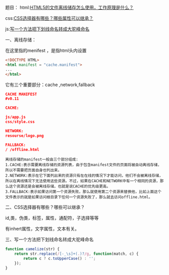 题目：
html:[HTML5的文件离线储存怎么使用，工作原理是什么？](https://github.com/zivenday/learning/issues/10)

css:[CSS选择器有哪些？哪些属性可以继承？](https://github.com/zivenday/learning/issues/11)

js:[写一个方法把下划线命名转成大驼峰命名](https://github.com/zivenday/learning/issues/12)


一、离线存储：

在这里指的menifest ，是指html头内设置
```html
<!DOCTYPE HTML>
<html manifest = "cache.manifest">
...
</html>
```

它有三个重要部分：cache ,network,fallback

```json
CACHE MANIFEST
#v0.11

CACHE:

js/app.js
css/style.css

NETWORK:
resourse/logo.png

FALLBACK:
/ /offline.html
```



```
离线存储的manifest一般由三个部分组成:
1.CACHE:表示需要离线存储的资源列表，由于包含manifest文件的页面将被自动离线存储，所以不需要把页面自身也列出来。
2.NETWORK:表示在它下面列出来的资源只有在在线的情况下才能访问，他们不会被离线存储，所以在离线情况下无法使用这些资源。不过，如果在CACHE和NETWORK中有一个相同的资源，那么这个资源还是会被离线存储，也就是说CACHE的优先级更高。
3.FALLBACK:表示如果访问第一个资源失败，那么就使用第二个资源来替换他，比如上面这个文件表示的就是如果访问根目录下任何一个资源失败了，那么就去访问offline.html。
```



二、CSS选择器有哪些？哪些可以继承？

id,类，伪类，标签，属性，通配符，子选择等等

有inhert属性，文字属性，文本有关。

三、写一个方法把下划线命名转成大驼峰命名

```js
function camelize(str) {
	return str.replace(/[-_\s]+(.)?/g, function(match, c) {
		return c ? c.toUpperCase() : '';
	});
}
```








